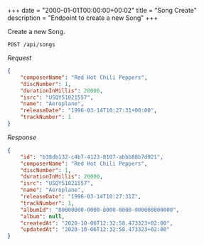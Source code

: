 +++
date = "2000-01-01T00:00:00+00:02"
title = "Song Create"
description = "Endpoint to create a new Song"
+++

Create a new Song.

```
POST /api/songs
```

*Request*
```json
{
    "composerName": "Red Hot Chili Peppers",
    "discNumber": 1,
    "durationInMillis": 20000,
    "isrc": "USQY51021557",
    "name": "Aeroplane",
    "releaseDate": "1996-03-14T10:27:31+00:00",
    "trackNumber": 1
}
```


*Response*
```json
{
    "id": "b38db132-c4b7-4123-8107-abbb88b7d921",
    "composerName": "Red Hot Chili Peppers",
    "discNumber": 1,
    "durationInMillis": 20000,
    "isrc": "USQY51021557",
    "name": "Aeroplane",
    "releaseDate": "1996-03-14T10:27:31Z",
    "trackNumber": 1,
    "albumId": "00000000-0000-0000-0000-000000000000",
    "album": null,
    "createdAt": "2020-10-06T12:32:58.473323+02:00",
    "updatedAt": "2020-10-06T12:32:58.473323+02:00"
}
```
